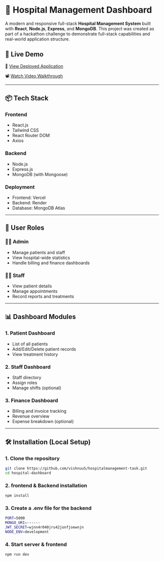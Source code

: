 # 🏥 Hospital Management Dashboard

A modern and responsive full-stack **Hospital Management System** built with **React**, **Node.js**, **Express**, and **MongoDB**. This project was created as part of a hackathon challenge to demonstrate full-stack capabilities and real-world application structure.

## 🚀 Live Demo

🔗 [View Deployed Application](https://hospitalmanagement-task.vercel.app{:target="_blank"})

📽️ [Watch Video Walkthrough](https://github.com/user-attachments/assets/2cea3669-5ab2-435b-8ecd-97e0117f9552)

---

## 📦 Tech Stack

### Frontend
- React.js
- Tailwind CSS
- React Router DOM
- Axios

### Backend
- Node.js
- Express.js
- MongoDB (with Mongoose)

### Deployment
- Frontend: Vercel
- Backend: Render
- Database: MongoDB Atlas

---

## 👥 User Roles

### 👨‍⚕️ Admin
- Manage patients and staff
- View hospital-wide statistics
- Handle billing and finance dashboards

### 🧑‍⚕️ Staff
- View patient details
- Manage appointments
- Record reports and treatments

---

## 📊 Dashboard Modules

### 1. Patient Dashboard
- List of all patients
- Add/Edit/Delete patient records
- View treatment history

### 2. Staff Dashboard
- Staff directory
- Assign roles
- Manage shifts (optional)

### 3. Finance Dashboard
- Billing and invoice tracking
- Revenue overview
- Expense breakdown (optional)

---

## 🛠️ Installation (Local Setup)

### 1. Clone the repository
```bash
git clone https://github.com/vishnuu5/hospitalmanagement-task.git
cd hospital-dashboard
```
### 2. frontend & Backend installation
```bash
npm install
```

### 3. Create a .env file for the backend 
```bash
PORT=5000
MONGO_URI=------
JWT_SECRET=wjnn4r040jru42jonfjoewnjn
NODE_ENV=development
```

### 4. Start server & frontend
```bash
npm run dev
```




